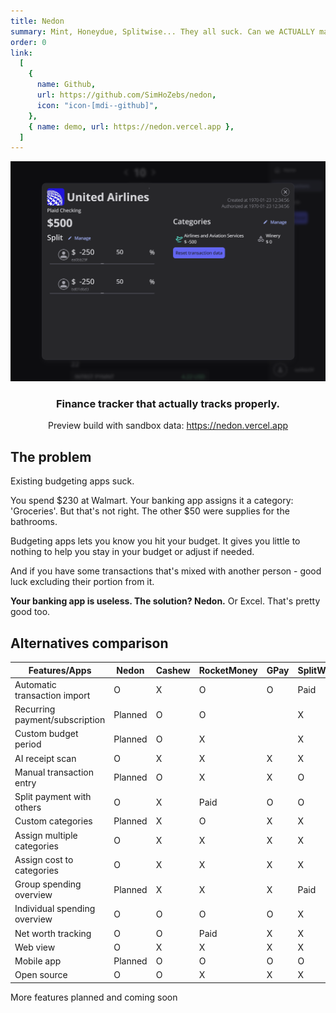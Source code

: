 ```yaml
---
title: Nedon
summary: Mint, Honeydue, Splitwise... They all suck. Can we ACTUALLY manage our finances properly?
order: 0
link:
  [
    {
      name: Github,
      url: https://github.com/SimHoZebs/nedon,
      icon: "icon-[mdi--github]",
    },
    { name: demo, url: https://nedon.vercel.app },
  ]
---
```


![nedon in action](../../assets/nedon-preview.png)


<h3 align="center">Finance tracker that actually tracks properly.</h3>

<p align="center"> Preview build with sandbox data: <a href="https://nedon.vercel.app">https://nedon.vercel.app</a></p>

## The problem

Existing budgeting apps suck.

You spend $230 at Walmart. Your banking app assigns it a category: 'Groceries'. But that's not right. The other $50 were supplies for the bathrooms.

Budgeting apps lets you know you hit your budget. It gives you little to nothing to help you stay in your budget or adjust if needed.

And if you have some transactions that's mixed with another person - good luck excluding their portion from it.

**Your banking app is useless. The solution? Nedon.**
Or Excel. That's pretty good too.
##  Alternatives comparison

| Features/Apps                  | Nedon   | Cashew | RocketMoney | GPay | SplitWise | Honeydue       |
| ------------------------------ | ------- | ------ | ----------- | ---- | --------- | -------------- |
| Automatic transaction import   | O       | X      | O           | O    | Paid      | O              |
| Recurring payment/subscription | Planned | O      | O           |      | X         | X              |
| Custom budget period           | Planned | O      | X           |      | X         | X              |
| AI receipt scan                | O       | X      | X           | X    | X         | X              |
| Manual transaction entry       | Planned | O      | X           | X    | O         | X              |
| Split payment with others      | O       | X      | Paid        | O    | O         | 1 member limit |
| Custom categories              | Planned | X      | O           | X    | X         | X              |
| Assign multiple categories     | O       | X      | X           | X    | X         | O              |
| Assign cost to categories      | O       | X      | X           | X    | X         | O              |
| Group spending overview        | Planned | X      | X           | X    | Paid      | O              |
| Individual spending overview   | O       | O      | O           | O    | X         | X              |
| Net worth tracking             | O       | O      | Paid        | X    | X         | X              |
| Web view                       | O       | X      | X           | X    | X         | X              |
| Mobile app                     | Planned | O      | O           | O    | O         | O              |
| Open source                    | O       | O      | X           | X    | X         | X              |

More features planned and coming soon